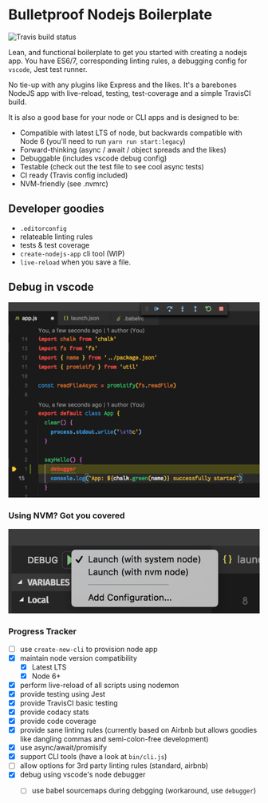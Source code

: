 # Bulletproof Nodejs Boilerplate

![Travis build status][travis]

Lean, and functional boilerplate to get you started with creating a nodejs app. You have ES6/7, corresponding linting rules, a debugging config for `vscode`, Jest test runner.

No tie-up with any plugins like Express and the likes. It's a barebones NodeJS app with live-reload, testing, test-coverage and a simple TravisCI build.

It is also a good base for your node or CLI apps and is designed to be:

- Compatible with latest LTS of node, but backwards compatible with Node 6 (you'll need to run `yarn run start:legacy`)
- Forward-thinking (async / await / object spreads and the likes)
- Debuggable (includes vscode debug config)
- Testable (check out the test file to see cool async tests)
- CI ready (Travis config included)
- NVM-friendly (see .nvmrc)

## Developer goodies

- `.editorconfig`
- relateable linting rules
- tests & test coverage
- `create-nodejs-app` cli tool (WIP)
- `live-reload` when you save a file.

## Debug in vscode

![Debug using VSCode](./assets/debug-vscode.png "Debug using F5 in vscode")

### Using NVM? Got you covered

![Debug with nvm version in .nvmrc](./assets/debug-vscode-choices.png "Debug using F5 in vscode")

### Progress Tracker

- [ ] use `create-new-cli` to provision node app
- [X] maintain node version compatibility
  - [X] Latest LTS
  - [X] Node 6+
- [X] perform live-reload of all scripts using nodemon
- [X] provide testing using Jest
- [X] provide TravisCI basic testing
- [X] provide codacy stats
- [X] provide code coverage
- [X] provide sane linting rules (currently based on Airbnb but allows goodies like dangling commas and semi-colon-free development)
- [X] use async/await/promisify
- [X] support CLI tools (have a look at `bin/cli.js`)
- [ ] allow options for 3rd party linting rules (standard, airbnb)
- [X] debug using vscode's node debugger
  - [ ] use babel sourcemaps during debgging (workaround, use `debugger`)



[travis]: https://travis-ci.org/piggyslasher/bulletproof-node-boilerplate.svg?branch=master "TravisCI Build Status"
